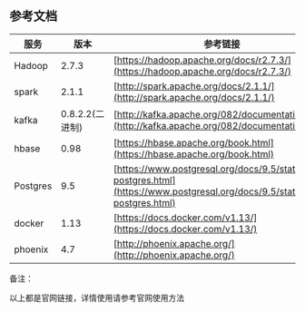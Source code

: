 ## 参考文档

| 服务 | 版本 | 参考链接 |
| --- | --- | --- |
| Hadoop | 2.7.3 | [https://hadoop.apache.org/docs/r2.7.3/](https://hadoop.apache.org/docs/r2.7.3/) |
| spark | 2.1.1 | [http://spark.apache.org/docs/2.1.1/](http://spark.apache.org/docs/2.1.1/) |
| kafka | 0.8.2.2(二进制) | [http://kafka.apache.org/082/documentation.html](http://kafka.apache.org/082/documentation.html) |
| hbase | 0.98 | [https://hbase.apache.org/book.html](https://hbase.apache.org/book.html) |
| Postgres | 9.5 | [https://www.postgresql.org/docs/9.5/static/app-postgres.html](https://www.postgresql.org/docs/9.5/static/app-postgres.html) |
| docker | 1.13 | [https://docs.docker.com/v1.13/](https://docs.docker.com/v1.13/) |
| phoenix | 4.7 | [http://phoenix.apache.org/](http://phoenix.apache.org/) |

备注：

以上都是官网链接，详情使用请参考官网使用方法